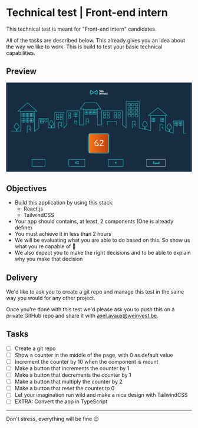 # Technical test | Front-end intern

This technical test is meant for "Front-end intern" candidates.

All of the tasks are described below. This already gives you an idea about the way we like to work. This is build to test your basic technical capabilities.

## Preview

![App Screenshot](./test-we-invest.png)

## Objectives

-  Build this application by using this stack:
   - React.js
   - TailwindCSS
-  Your app should contains, at least, 2 components (One is already define)
-  You must achieve it in less than 2 hours
-  We will be evaluating what you are able to do based on this. So show us what you're capable of 🚀
-  We also expect you to make the right decisions and to be able to explain why you make that decision

## Delivery
We'd like to ask you to create a git repo and manage this test in the same way you would for any other project.

Once you're done with this test we'd please ask you to push this on a private GitHub repo and share it with [axel.avaux@weinvest.be](mailto:axel.avaux@weinvest.be).

## Tasks
- [ ] Create a git repo 
- [ ] Show a counter in the middle of the page, with 0 as default value
- [ ] Increment the counter by 10 when the component is mount
- [ ] Make a button that increments the counter by 1
- [ ] Make a button that decrements the counter by 1
- [ ] Make a button that multiply the counter by 2
- [ ] Make a button that reset the counter to 0
- [ ] Let your imagination run wild and make a nice design with TailwindCSS
- [ ] EXTRA: Convert the app in TypeScript

---
Don't stress, everything will be fine 😉
